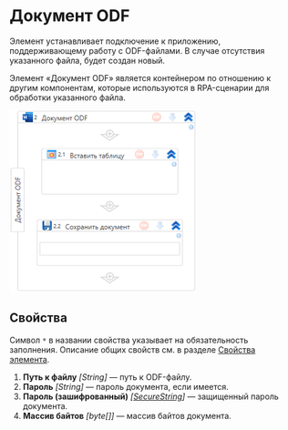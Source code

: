 # Документ ODF

Элемент устанавливает подключение к приложению, поддерживающему работу с ODF-файлами. В случае отсутствия указанного файла, будет создан новый.

Элемент «Документ ODF» является контейнером по отношению к другим компонентам, которые используются в RPA-сценарии для обработки указанного файла.

![Контейнер «Документ ODF»](<../../../../.gitbook/assets1/windows_items/odf-app.png>)


## Свойства
Символ `*` в названии свойства указывает на обязательность заполнения. Описание общих свойств см. в разделе [Свойства элемента](https://docs.primo-rpa.ru/primo-rpa/primo-studio/process/elements#svoistva-elementa).

1. **Путь к файлу** *[String]* — путь к ODF-файлу.
2. **Пароль** *[String]* — пароль документа, если имеется.
3. **Пароль (зашифрованный)** *[[SecureString](https://learn.microsoft.com/ru-ru/dotnet/api/system.security.securestring?view=net-5.0)]* — защищенный пароль документа.
4. **Массив байтов** *[byte[]]* — массив байтов документа.



